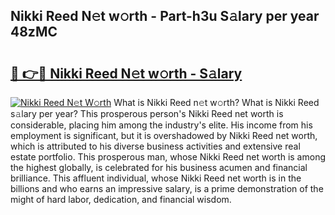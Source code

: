 ## Nikki Reed N𝚎t w𝚘rth - Part-h3u S𝚊lary per year 48zMC

# <h2><a href="http://gc343ri.nevu.top/?p=Nikki+Reed">🔗 👉🔴 Nikki Reed N𝚎t w𝚘rth - S𝚊lary</a></h2>

[![Nikki Reed N𝚎t W𝚘rth](https://i.imgur.com/Oavwk0R.jpeg)](http://gc343ri.nevu.top/?p=Nikki+Reed)
What is Nikki Reed n𝚎t w𝚘rth? What is Nikki Reed s𝚊lary per year?
This prosperous person's Nikki Reed net worth is considerable, placing him among the industry's elite. His income from his employment is significant, but it is overshadowed by Nikki Reed net worth, which is attributed to his diverse business activities and extensive real estate portfolio. This prosperous man, whose Nikki Reed net worth is among the highest globally, is celebrated for his business acumen and financial brilliance. This affluent individual, whose Nikki Reed net worth is in the billions and who earns an impressive salary, is a prime demonstration of the might of hard labor, dedication, and financial wisdom.
